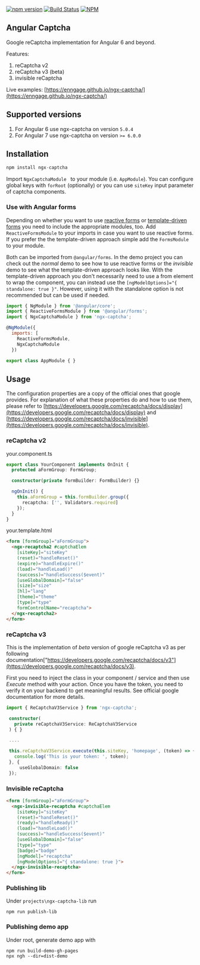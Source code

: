 [![npm version](https://badge.fury.io/js/ngx-captcha.svg)](https://badge.fury.io/js/ngx-captcha)
[![Build Status](https://api.travis-ci.org/Enngage/ngx-captcha.svg?branch=master)](https://travis-ci.org/Enngage/ngx-captcha)
[![NPM](https://nodei.co/npm/ngx-captcha.png?mini=true)](https://nodei.co/npm/ngx-captcha/)

## Angular Captcha

Google reCaptcha implementation for Angular 6 and beyond. 

Features: 

1. reCaptcha v2
2. reCaptcha v3 (beta)
3. invisible reCaptcha

Live examples: [https://enngage.github.io/ngx-captcha/](https://enngage.github.io/ngx-captcha/)

## Supported versions

1. For Angular 6 use ngx-captcha on version `5.0.4`
2. For Angular 7 use ngx-captcha on version `>= 6.0.0`

## Installation

```javascript
npm install ngx-captcha
```

Import `NgxCaptchaModule ` to your module (i.e. `AppModule`). You can configure global keys with `forRoot` (optionally) or you can use `siteKey` input parameter of captcha components.

### Use with Angular forms

Depending on whether you want to use [reactive forms](https://angular.io/guide/reactive-forms) or [template-driven forms](https://angular.io/guide/forms) you need to include the appropriate modules, too.
Add `ReactiveFormsModule` to your imports in case you want to use reactive forms. If you prefer the the template-driven approach simple add the `FormsModule` to your module. 

Both can be imported from `@angular/forms`. In the demo project you can check out the *normal* demo to see how to use reactive forms or the *invisible* demo to see what the template-driven approach looks like. With the template-driven approach you don't necessarily need to use a from element to wrap the component, you can instead use the `[ngModelOptions]="{ standalone: true }"`.
However, using it with the standalone option is not recommended but can be used if needed. 

```javascript
import { NgModule } from '@angular/core';
import { ReactiveFormsModule } from '@angular/forms';
import { NgxCaptchaModule } from 'ngx-captcha';

@NgModule({
  imports: [
    ReactiveFormsModule,
    NgxCaptchaModule
  })

export class AppModule { }
```

## Usage
The configuration properties are a copy of the official ones that google provides. For explanation of what these properties do and how to use them, please refer to [https://developers.google.com/recaptcha/docs/display](https://developers.google.com/recaptcha/docs/display) and [https://developers.google.com/recaptcha/docs/invisible](https://developers.google.com/recaptcha/docs/invisible).

### reCaptcha v2

your.component.ts
```typescript
export class YourComponent implements OnInit {
  protected aFormGroup: FormGroup;

  constructor(private formBuilder: FormBuilder) {}

  ngOnInit() {
    this.aFormGroup = this.formBuilder.group({
      recaptcha: ['', Validators.required]
    });
  }
}
```

your.template.html
```html
<form [formGroup]="aFormGroup">
  <ngx-recaptcha2 #captchaElem
    [siteKey]="siteKey"
    (reset)="handleReset()"
    (expire)="handleExpire()"
    (load)="handleLoad()"
    (success)="handleSuccess($event)"
    [useGlobalDomain]="false"
    [size]="size"
    [hl]="lang"
    [theme]="theme"
    [type]="type"
    formControlName="recaptcha">
  </ngx-recaptcha2>
</form>
```

### reCaptcha v3

 This is the implementation of <em>beta</em> version of google reCaptcha v3 as per following documentation["https://developers.google.com/recaptcha/docs/v3"](https://developers.google.com/recaptcha/docs/v3).

 First you need to inject the <em></em> class in your component / service and then use <em>Execute</em> method with your action. Once you have the token, you need to verify it on your backend to get meaningful results. See official google documentation for more details.

 ```typescript
 import { ReCaptchaV3Service } from 'ngx-captcha';

  constructor(
    private reCaptchaV3Service: ReCaptchaV3Service
  ) { }

  ....

  this.reCaptchaV3Service.execute(this.siteKey, 'homepage', (token) => {
    console.log('This is your token: ', token);
  }, {
      useGlobalDomain: false
  });
 ```

### Invisible reCaptcha

```html
<form [formGroup]="aFormGroup">
  <ngx-invisible-recaptcha #captchaElem
    [siteKey]="siteKey"
    (reset)="handleReset()"
    (ready)="handleReady()"
    (load)="handleLoad()"
    (success)="handleSuccess($event)"
    [useGlobalDomain]="false"
    [type]="type"
    [badge]="badge"
    [ngModel]="recaptcha"
    [ngModelOptions]="{ standalone: true }">
  </ngx-invisible-recaptcha>
</form>
```

### Publishing lib

Under `projects\ngx-captcha-lib` run 

```
npm run publish-lib
```

### Publishing demo app

Under root, generate demo app with

```
npm run build-demo-gh-pages
npx ngh --dir=dist-demo
```
